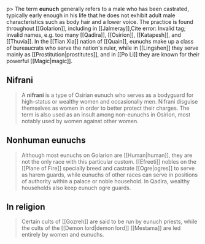 p> The term **eunuch** generally refers to a male who has been castrated, typically early enough in his life that he does not exhibit adult male characteristics such as body hair and a lower voice. The practice is found throughout [[Golarion]], including in [[Jalmeray]],Cite error: Invalid <ref> tag; invalid names, e.g. too many [[Qadira]], [[Osirion]], [[Katapesh]], and [[Thuvia]]. In the [[Tian Xia]] nation of [[Quain]], eunuchs make up a class of bureaucrats who serve the nation's ruler, while in [[Lingshen]] they serve mainly as [[Prostitution|prostitutes]], and in [[Po Li]] they are known for their powerful [[Magic|magic]].



## Nifrani

> A **nifrani** is a type of Osirian eunuch who serves as a bodyguard for high-status or wealthy women and occasionally men. Nifrani disguise themselves as women in order to better protect their charges. The term is also used as an insult among non-eunuchs in Osirion, most notably used by women against other women.


## Nonhuman eunuchs

> Although most eunuchs on Golarion are [[Human|human]], they are not the only race with this particular custom. [[Efreeti]] nobles on the [[Plane of Fire]] specially breed and castrate [[Ogre|ogres]] to serve as harem guards, while eunuchs of other races can serve in positions of authority within a palace or noble household. In Qadira, wealthy households also keep eunuch ogre guards.


## In religion

> Certain cults of [[Gozreh]] are said to be run by eunuch priests, while the cults of the [[Demon lord|demon lord]] [[Mestama]] are led entirely by women and eunuchs.








